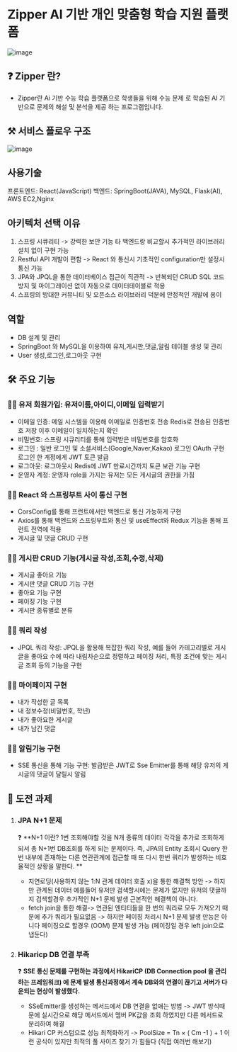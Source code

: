 # Zipper AI 기반 개인 맞춤형 학습 지원 플랫폼
![image](https://github.com/user-attachments/assets/e9772ecc-4800-443a-8615-bd045c373531)


## ❓ Zipper 란?
- Zipper란 Ai 기반 수능 학습 플랫폼으로  학생들을 위해 수능 문제 로 학습된 AI 기반으로 문제의 해설 및 분석을  제공 하는 프로그램입니다.

## ⚒ 서비스 플로우 구조
![image](https://github.com/user-attachments/assets/ee4cb836-d8c4-403f-9607-f8790a612775)




## 사용기술

프론트엔드: React(JavaScript)
백엔드: SpringBoot(JAVA), MySQL, Flask(AI), AWS EC2,Nginx

## 아키텍처 선택 이유
1.  스프링 시큐리티 -> 강력한 보안 기능 타 백엔드랑 비교할시 추가적인 라이브러리 설치 없이 구현 가능
2.  Restful API 개발이 편함 -> React 와 통신시 기초적인 configuration만 설정시 통신 가능
3.  JPA와 JPQL을 통한 데이터베이스 접근이 직관적 -> 반복되던 CRUD SQL 코드 방지 및 마이그레이션 없이 자동으로 데이터테이블로 적용
4.  스프링의 방대한 커뮤니티 및 오픈소스 라이브러리 덕분에 안정적인 개발에 용이

## 역할

- DB 설계 및 관리
- SpringBoot 와 MySQL을 이용하여 유저,게시판,댓글,알림 테이블 생성 및 관리
- User 생성,로그인,로그아웃 구현

## 🛠 주요 기능
### 🙋‍♀️ 유저 회원가입: 유저이름,아이디,이메일 입력받기
- 이메일 인증: 메일 시스템을 이용해 이메일로 인증번호 전송 Redis로 전송된 인증번호 저장 이후 이메일이 일치하는지 확인
- 비밀번호: 스프링 시큐리티를 통해 입력받은 비밀번호를 암호화
- 로그인 : 일반 로그인 및 소셜서비스(Google,Naver,Kakao) 로그인 OAuth 구현 로그인 한 계정에게 JWT 토큰 발급
- 로그아웃: 로그아웃시 Redis에 JWT 만료시간까지 토큰 보관 기능 구현
- 운영자 계정: 운영자 role을 가지는 유저는 모든 게시글의 권한을 가짐

### 🙋‍♀️ React 와 스프링부트 사이 통신 구현

- CorsConfig를 통해 프런트에서만 백엔드로 통신 가능하게 구현
- Axios를 통해 백엔드와 스프링부트와 통신 및 useEffect와 Redux 기능을 통해 프런트 전역에 적용
- 게시글 및 댓글 CRUD 구현

### 🙋‍♀️ 게시판 CRUD 기능(게시글 작성,조회,수정,삭제)
- 게시글 좋아요 기능
- 게시판 댓글 CRUD 기능 구현
- 좋아요 기능 구현
- 페이징 기능 구현
- 게시판 종류별로 분류

### 🙋‍♀️ 쿼리 작성
- JPQL 쿼리 작성: JPQL을 활용해 복잡한 쿼리 작성, 예를 들어 카테고리별로 게시글을 좋아요 수에 따라 내림차순으로 정렬하고 페이징 처리, 특정 조건에 맞는 게시글 조회 등의 기능을 구현

### 🙋‍♀️ 마이페이지 구현

- 내가 작성한 글 목록
- 내 정보수정(비밀번호, 학년)
- 내가 좋아요한 게시글
- 내가 남긴 댓글

### 🙋‍♀️ 알림기능 구현

- SSE 통신을 통해 기능 구현: 발급받은 JWT로 Sse Emitter를 통해 해당 유저의 게시글의 댓글이 달릴시 알림

##  🔬 도전 과제

1. ### **JPA N+1 문제**
   ❓ **N+1 이란? 1번 조회해야할 것을 N개 종류의 데이터 각각을 추가로 조회하게 되서 총 N+1번 DB조회를 하게 되는 문제이다. 즉, JPA의 Entity 조회시 Query 한번 내부에 존재하는 다른 연관관계에 접근할 때 또 다시 한번 쿼리가 발생하는 비효율적인 상황을 말한다. **
   - 지연로딩(사용하지 않는 1:N 관계 데이터 호출 x)을 통한 해결책 방안 -> 하지만 관계된 데이터 예를들어 유저만 검색할시에는 문제가 없지만 유저의 댓글까지 검색할경우 추가적인 N+1 문제 발생 근본적인 해결책이 아니다.
   - fetch join을 통한 해결-> 연관된 엔티티들을 한 번의 쿼리로 모두 가져오기 때문에 추가 쿼리가 필요없음 -> 하지만 페이징 처리시 N+1 문제 발생 만능은 아니다 페이징으로 할경우 (OOM) 문제 발생 가능 (페이징일 경우 left join으로 냅둔다)

3. ### **Hikaricp DB 연결 부족**
   
    ❓ **SSE 통신 문제를 구현하는 과정에서  HikariCP (DB Connection pool 을 관리하는 프레임워크) 에 문제 발생 통신과정에서 계속 DB와의 연결이 끊기고 서버가 다운되는 현상이 발생했다.** 
    - SSeEmitter를 생성하는 메서드에서 DB 연결을 없애는 방법 -> JWT 방식때문에 실시간으로 해당 메서드에서 멤버 PK값을 조회 하였지만 다른 메서드로 분리하여 해결
    - Hikari CP 커스텀으로 성능 최적화하기 -> PoolSize = Tn × ( Cm -1 ) + 1 이런 공식이 있지만 최적의 풀 사이즈 찾기 가 힘들다 (직접 여러번 해보기)
